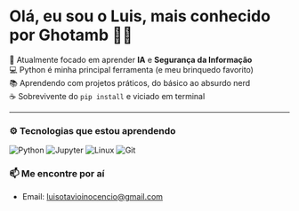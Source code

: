 # Olá, eu sou o Luis, mais conhecido por Ghotamb 🧠🐍

🔭 Atualmente focado em aprender **IA** e **Segurança da Informação**  
💻 Python é minha principal ferramenta (e meu brinquedo favorito)  
📚 Aprendendo com projetos práticos, do básico ao absurdo nerd  
☕ Sobrevivente do `pip install` e viciado em terminal

---

### ⚙️ Tecnologias que estou aprendendo
![Python](https://img.shields.io/badge/-Python-181717?style=flat&logo=python)
![Jupyter](https://img.shields.io/badge/-Jupyter-181717?style=flat&logo=jupyter)
![Linux](https://img.shields.io/badge/-Linux-181717?style=flat&logo=linux)
![Git](https://img.shields.io/badge/-Git-181717?style=flat&logo=git)

 
### 📫 Me encontre por aí
- Email: luisotavioinocencio@gmail.com
